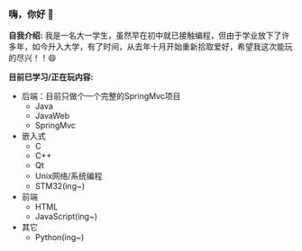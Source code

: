 ### 嗨，你好 👋
**自我介绍:** 我是一名大一学生，虽然早在初中就已接触编程，但由于学业放下了许多年，如今升入大学，有了时间，从去年十月开始重新拾取爱好，希望我这次能玩的尽兴！！😄

**目前已学习/正在玩内容:**
- 后端：目前只做个一个完整的SpringMvc项目
  - Java
  - JavaWeb
  - SpringMvc
- 嵌入式
  - C
  - C++
  - Qt
  - Unix网络/系统编程
  - STM32(ing~)
- 前端
  - HTML
  - JavaScript(ing~)
 - 其它
   - Python(ing~)
<!--
**HonestLiu/HonestLiu** is a ✨ _special_ ✨ repository because its `README.md` (this file) appears on your GitHub profile.

Here are some ideas to get you started:

- 🔭 I’m currently working on ...
- 🌱 I’m currently learning ...
- 👯 I’m looking to collaborate on ...
- 🤔 I’m looking for help with ...
- 💬 Ask me about ...
- 📫 How to reach me: ...
- 😄 Pronouns: ...
- ⚡ Fun fact: ...
-->
